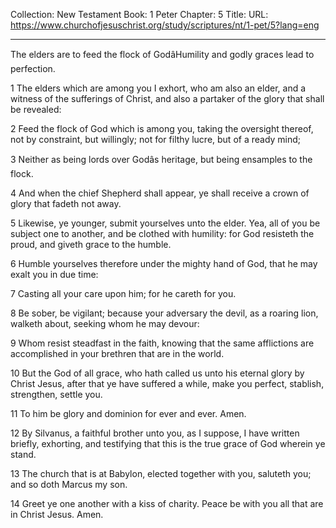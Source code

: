 Collection: New Testament
Book: 1 Peter
Chapter: 5
Title: 
URL: https://www.churchofjesuschrist.org/study/scriptures/nt/1-pet/5?lang=eng

---

The elders are to feed the flock of GodâHumility and godly graces lead to perfection.

1 The elders which are among you I exhort, who am also an elder, and a witness of the sufferings of Christ, and also a partaker of the glory that shall be revealed:

2 Feed the flock of God which is among you, taking the oversight thereof, not by constraint, but willingly; not for filthy lucre, but of a ready mind;

3 Neither as being lords over Godâs heritage, but being ensamples to the flock.

4 And when the chief Shepherd shall appear, ye shall receive a crown of glory that fadeth not away.

5 Likewise, ye younger, submit yourselves unto the elder. Yea, all of you be subject one to another, and be clothed with humility: for God resisteth the proud, and giveth grace to the humble.

6 Humble yourselves therefore under the mighty hand of God, that he may exalt you in due time:

7 Casting all your care upon him; for he careth for you.

8 Be sober, be vigilant; because your adversary the devil, as a roaring lion, walketh about, seeking whom he may devour:

9 Whom resist steadfast in the faith, knowing that the same afflictions are accomplished in your brethren that are in the world.

10 But the God of all grace, who hath called us unto his eternal glory by Christ Jesus, after that ye have suffered a while, make you perfect, stablish, strengthen, settle you.

11 To him be glory and dominion for ever and ever. Amen.

12 By Silvanus, a faithful brother unto you, as I suppose, I have written briefly, exhorting, and testifying that this is the true grace of God wherein ye stand.

13 The church that is at Babylon, elected together with you, saluteth you; and so doth Marcus my son.

14 Greet ye one another with a kiss of charity. Peace be with you all that are in Christ Jesus. Amen.
